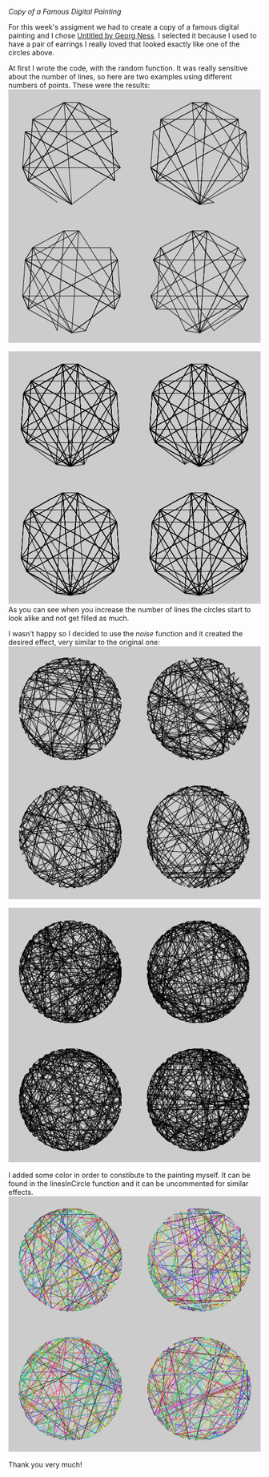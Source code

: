 *Copy of a Famous Digital Painting*

For this week's assigment we had to create a copy of a famous digital painting and 
I chose [Untitled by Georg Ness](http://recodeproject.com/artwork/v1n2untitled18 "Untitled").
I selected it because I used to have a pair of earrings I really loved that looked exactly like one of the circles above. 

At first I wrote the code, with the random function. It was really sensitive about the number of lines,
so here  are two examples using different numbers of points. 
These were the results:
![Random 100 Lines, Untitiled](https://github.com/NyxGabriel/Intro_IM/blob/master/March31/random_small.png)

![Random 500 Lines, Untitiled](https://github.com/NyxGabriel/Intro_IM/blob/master/March31/random_big.png)
As you can see  when you increase the number of lines the circles start to look alike and not get filled as much. 

I wasn't happy so I decided to use the *noise* function and it created the desired effect, very similar to the original one:
![Noisy 300 lines, Untitiled](https://github.com/NyxGabriel/Intro_IM/blob/master/March31/noise_300.png)

![Noisy 500 lines, Untitiled](https://github.com/NyxGabriel/Intro_IM/blob/master/March31/noise_500.png)

I added some color in order to constibute to the painting myself. It can be found in the linesInCircle function and
it can be uncommented for similar effects.
![Noisy Colorful 400, Untitiled](https://github.com/NyxGabriel/Intro_IM/blob/master/March31/color_400.png)

Thank you very much!





